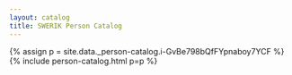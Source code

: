 ```yaml
---
layout: catalog
title: SWERIK Person Catalog
---
```

{% assign p = site.data._person-catalog.i-GvBe798bQfFYpnaboy7YCF %}
{% include person-catalog.html p=p %}

